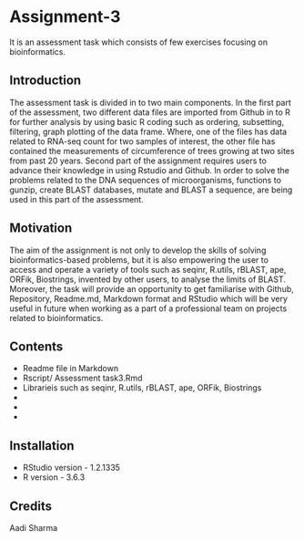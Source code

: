 # Assignment-3
It is an assessment task which consists of few exercises focusing on bioinformatics. 

## Introduction
The assessment task is divided in to two main components. In the first part of the assessment, two different data files are imported from Github in to R for further analysis by using basic R coding such as ordering, subsetting, filtering, graph plotting of the data frame. Where, one of the files has data related to RNA-seq count for two samples of interest, the other file has contained the measurements of circumference of trees growing at two sites from past 20 years.
Second part of the assignment requires users to advance their knowledge in using Rstudio and Github. In order to solve the problems related to the DNA sequences of microorganisms, functions to gunzip, create BLAST databases, mutate and BLAST a sequence, are being used in this part of the assessment. 

## Motivation
The aim of the assignment is not only to develop the skills of solving bioinformatics-based problems, but it is also empowering the user to access and operate a variety of tools such as seqinr, R.utils, rBLAST, ape, ORFik, Biostrings, invented by other users, to analyse the limits of BLAST. Moreover, the task will provide an opportunity to get familiarise with Github, Repository, Readme.md, Markdown format and RStudio which will be very useful in future when working as a part of a professional team on projects related to bioinformatics.

## Contents
+ Readme file in Markdown
+ Rscript/ Assessment task3.Rmd
+ Librarieis such as seqinr, R.utils, rBLAST, ape, ORFik, Biostrings
+
+
+
## Installation 
+ RStudio version - 1.2.1335
+ R version - 3.6.3

## Credits 
Aadi Sharma



